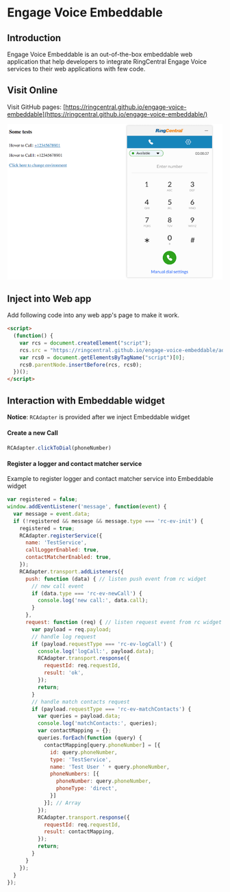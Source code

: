 # Engage Voice Embeddable

## Introduction

Engage Voice Embeddable is an out-of-the-box embeddable web application that help developers to integrate RingCentral Engage Voice services to their web applications with few code.

## Visit Online

Visit GitHub pages: [https://ringcentral.github.io/engage-voice-embeddable](https://ringcentral.github.io/engage-voice-embeddable/)

![demo](demo.png)

## Inject into Web app

Add following code into any web app's page to make it work.

```html
<script>
  (function() {
    var rcs = document.createElement("script");
    rcs.src = "https://ringcentral.github.io/engage-voice-embeddable/adapter.js";
    var rcs0 = document.getElementsByTagName("script")[0];
    rcs0.parentNode.insertBefore(rcs, rcs0);
  })();
</script>
```

## Interaction with Embeddable widget

**Notice**: `RCAdapter` is provided after we inject Embeddable widget

#### Create a new Call

```js
RCAdapter.clickToDial(phoneNumber)
```

#### Register a logger and contact matcher service

Example to register logger and contact matcher service into Embeddable widget

```js
var registered = false;
window.addEventListener('message', function(event) {
  var message = event.data;
  if (!registered && message && message.type === 'rc-ev-init') {
    registered = true;
    RCAdapter.registerService({
      name: 'TestService',
      callLoggerEnabled: true,
      contactMatcherEnabled: true,
    });
    RCAdapter.transport.addListeners({
      push: function (data) { // listen push event from rc widget
        // new call event
        if (data.type === 'rc-ev-newCall') {
          console.log('new call:', data.call);
        }
      },
      request: function (req) { // listen request event from rc widget
        var payload = req.payload;
        // handle log request
        if (payload.requestType === 'rc-ev-logCall') {
          console.log('logCall:', payload.data);
          RCAdapter.transport.response({
            requestId: req.requestId,
            result: 'ok',
          });
          return;
        }
        // handle match contacts request
        if (payload.requestType === 'rc-ev-matchContacts') {
          var queries = payload.data;
          console.log('matchContacts:', queries);
          var contactMapping = {};
          queries.forEach(function (query) {
            contactMapping[query.phoneNumber] = [{
              id: query.phoneNumber,
              type: 'TestService',
              name: 'Test User ' + query.phoneNumber,
              phoneNumbers: [{
                phoneNumber: query.phoneNumber,
                phoneType: 'direct',
              }]
            }]; // Array
          });
          RCAdapter.transport.response({
            requestId: req.requestId,
            result: contactMapping,
          });
          return;
        }
      }
    });
  }
});
```
